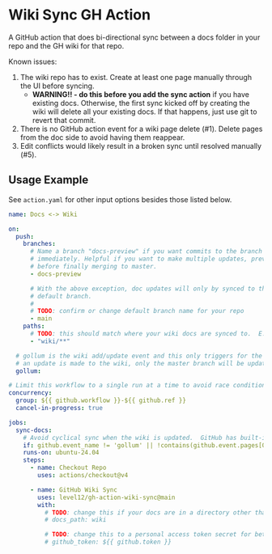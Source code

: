 # Wiki Sync GH Action


A GitHub action that does bi-directional sync between a docs folder in your repo and the GH
wiki for that repo.

Known issues:

1. The wiki repo has to exist.  Create at least one page manually through the UI before syncing.
   * **WARNING!! - do this before you add the sync action** if you have existing docs.  Otherwise, the
     first sync kicked off by creating the wiki will delete all your existing docs.  If that
     happens, just use git to revert that commit.
2. There is no GitHub action event for a wiki page delete (#1).  Delete pages from the doc side to
   avoid having them reappear.
3. Edit conflicts would likely result in a broken sync until resolved manually (#5).


## Usage Example

See `action.yaml` for other input options besides those listed below.

```yaml
name: Docs <-> Wiki

on:
  push:
    branches:
      # Name a branch "docs-preview" if you want commits to the branch to apply to the wiki
      # immediately. Helpful if you want to make multiple updates, preview them, merge commits, etc.
      # before finally merging to master.
      - docs-preview

      # With the above exception, doc updates will only by synced to the wiki when merged to the
      # default branch.
      #
      # TODO: confirm or change default branch name for your repo
      - main
    paths:
      # TODO: this should match where your wiki docs are synced to.  E.g. "docs/**"
      - "wiki/**"

  # gollum is the wiki add/update event and this only triggers for the default branch.  I.e. if
  # an update is made to the wiki, only the master branch will be updated.
  gollum:

# Limit this workflow to a single run at a time to avoid race conditions
concurrency:
  group: ${{ github.workflow }}-${{ github.ref }}
  cancel-in-progress: true

jobs:
  sync-docs:
    # Avoid cyclical sync when the wiki is updated.  GitHub has built-in protection for push event.
    if: github.event_name != 'gollum' || !contains(github.event.pages[0].summary, 'wiki sync bot:')
    runs-on: ubuntu-24.04
    steps:
      - name: Checkout Repo
        uses: actions/checkout@v4

      - name: GitHub Wiki Sync
        uses: level12/gh-action-wiki-sync@main
        with:
          # TODO: change this if your docs are in a directory other than "wiki"
          # docs_path: wiki

          # TODO: change this to a personal access token secret for better security
          # github_token: ${{ github.token }}
```
